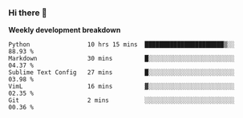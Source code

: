 ### Hi there 👋


**Weekly development breakdown**

<!--START_SECTION:waka-->
```text
Python                10 hrs 15 mins  ██████████████████████▒░░   88.93 % 
Markdown              30 mins         █░░░░░░░░░░░░░░░░░░░░░░░░   04.37 % 
Sublime Text Config   27 mins         █░░░░░░░░░░░░░░░░░░░░░░░░   03.98 % 
VimL                  16 mins         ▓░░░░░░░░░░░░░░░░░░░░░░░░   02.35 % 
Git                   2 mins          ░░░░░░░░░░░░░░░░░░░░░░░░░   00.36 % 
```
<!--END_SECTION:waka-->
